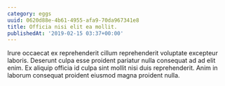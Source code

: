 ```yaml
---
category: eggs
uuid: 0620d88e-4b61-4955-afa9-70da967341e8
title: Officia nisi elit ea mollit.
publishedAt: '2019-02-15 03:37+00:00'
---
```


Irure occaecat ex reprehenderit cillum reprehenderit voluptate excepteur laboris. Deserunt culpa esse proident pariatur nulla consequat ad ad elit enim. Ex aliquip officia id culpa sint mollit nisi duis reprehenderit. Anim in laborum consequat proident eiusmod magna proident nulla.